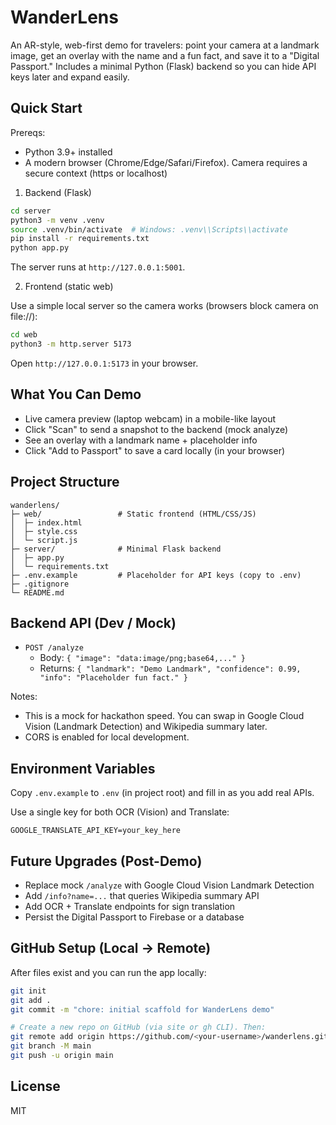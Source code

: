 # WanderLens

An AR-style, web-first demo for travelers: point your camera at a landmark image, get an overlay with the name and a fun fact, and save it to a "Digital Passport." Includes a minimal Python (Flask) backend so you can hide API keys later and expand easily.

## Quick Start

Prereqs:

- Python 3.9+ installed
- A modern browser (Chrome/Edge/Safari/Firefox). Camera requires a secure context (https or localhost)

1. Backend (Flask)

```bash
cd server
python3 -m venv .venv
source .venv/bin/activate  # Windows: .venv\\Scripts\\activate
pip install -r requirements.txt
python app.py
```

The server runs at `http://127.0.0.1:5001`.

2. Frontend (static web)

Use a simple local server so the camera works (browsers block camera on file://):

```bash
cd web
python3 -m http.server 5173
```

Open `http://127.0.0.1:5173` in your browser.

## What You Can Demo

- Live camera preview (laptop webcam) in a mobile-like layout
- Click "Scan" to send a snapshot to the backend (mock analyze)
- See an overlay with a landmark name + placeholder info
- Click "Add to Passport" to save a card locally (in your browser)

## Project Structure

```
wanderlens/
├─ web/                 # Static frontend (HTML/CSS/JS)
│  ├─ index.html
│  ├─ style.css
│  └─ script.js
├─ server/              # Minimal Flask backend
│  ├─ app.py
│  └─ requirements.txt
├─ .env.example         # Placeholder for API keys (copy to .env)
├─ .gitignore
└─ README.md
```

## Backend API (Dev / Mock)

- `POST /analyze`
  - Body: `{ "image": "data:image/png;base64,..." }`
  - Returns: `{ "landmark": "Demo Landmark", "confidence": 0.99, "info": "Placeholder fun fact." }`

Notes:

- This is a mock for hackathon speed. You can swap in Google Cloud Vision (Landmark Detection) and Wikipedia summary later.
- CORS is enabled for local development.

## Environment Variables

Copy `.env.example` to `.env` (in project root) and fill in as you add real APIs.

Use a single key for both OCR (Vision) and Translate:

```
GOOGLE_TRANSLATE_API_KEY=your_key_here
```

## Future Upgrades (Post-Demo)

- Replace mock `/analyze` with Google Cloud Vision Landmark Detection
- Add `/info?name=...` that queries Wikipedia summary API
- Add OCR + Translate endpoints for sign translation
- Persist the Digital Passport to Firebase or a database

## GitHub Setup (Local -> Remote)

After files exist and you can run the app locally:

```bash
git init
git add .
git commit -m "chore: initial scaffold for WanderLens demo"

# Create a new repo on GitHub (via site or gh CLI). Then:
git remote add origin https://github.com/<your-username>/wanderlens.git
git branch -M main
git push -u origin main
```

## License

MIT
